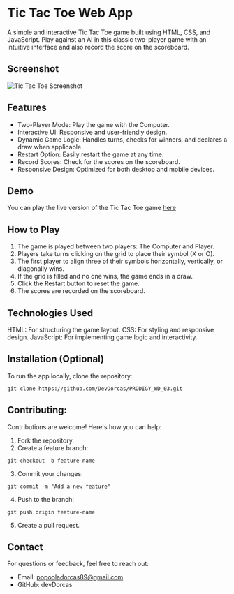 # Tic Tac Toe Web App
A simple and interactive Tic Tac Toe game built using HTML, CSS, and JavaScript. Play against an AI in this classic two-player game with an intuitive interface and also record the score on the scoreboard.

## Screenshot
![Tic Tac Toe Screenshot](https://i.postimg.cc/d1ZJxGr0/Tictac.png)

## Features 
- Two-Player Mode: Play the game with the Computer.
- Interactive UI: Responsive and user-friendly design.
- Dynamic Game Logic: Handles turns, checks for winners, and declares a draw when applicable.
- Restart Option: Easily restart the game at any time.
- Record Scores: Check for the scores on the scoreboard.
- Responsive Design: Optimized for both desktop and mobile devices.

## Demo
You can play the live version of the Tic Tac Toe game [here](https://prodigy03.netlify.app/)

## How to Play
1. The game is played between two players: The Computer and Player.
2. Players take turns clicking on the grid to place their symbol (X or O).
3. The first player to align three of their symbols horizontally, vertically, or diagonally wins.
4. If the grid is filled and no one wins, the game ends in a draw.
5. Click the Restart button to reset the game.
6. The scores are recorded on the scoreboard.

## Technologies Used
HTML: For structuring the game layout.
CSS: For styling and responsive design.
JavaScript: For implementing game logic and interactivity.

## Installation (Optional)
To run the app locally, clone the repository:
```
git clone https://github.com/DevDorcas/PRODIGY_WD_03.git
```
## Contributing:
Contributions are welcome! Here's how you can help:
1. Fork the repository.
2. Create a feature branch:
```
git checkout -b feature-name
```
3. Commit your changes:
```
git commit -m "Add a new feature"
```
4. Push to the branch:
```
git push origin feature-name
```
5. Create a pull request.

## Contact 
For questions or feedback, feel free to reach out:
- Email: popooladorcas89@gmail.com
- GitHub: devDorcas
  

  

